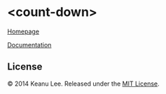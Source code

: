 # &lt;count-down&gt;

[Homepage](https://keanulee.github.io/count-down/)

[Documentation](https://keanulee.github.io/count-down/docs.html)

## License

&copy; 2014 Keanu Lee. Released under the [MIT License](http://opensource.org/licenses/MIT).
